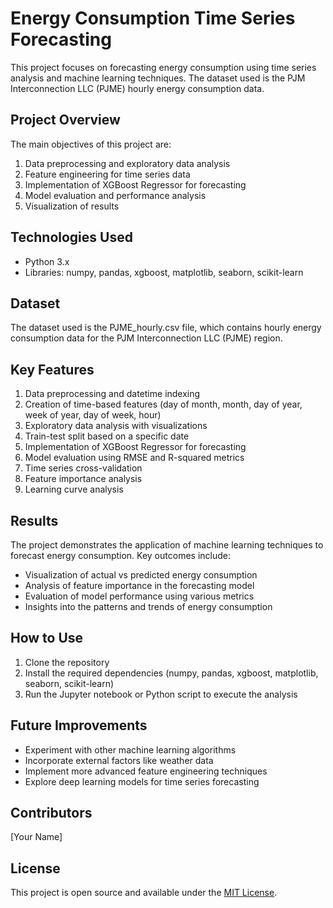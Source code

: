 # Energy Consumption Time Series Forecasting

This project focuses on forecasting energy consumption using time series analysis and machine learning techniques. The dataset used is the PJM Interconnection LLC (PJME) hourly energy consumption data.

## Project Overview

The main objectives of this project are:
1. Data preprocessing and exploratory data analysis
2. Feature engineering for time series data
3. Implementation of XGBoost Regressor for forecasting
4. Model evaluation and performance analysis
5. Visualization of results

## Technologies Used

- Python 3.x
- Libraries: numpy, pandas, xgboost, matplotlib, seaborn, scikit-learn

## Dataset

The dataset used is the PJME_hourly.csv file, which contains hourly energy consumption data for the PJM Interconnection LLC (PJME) region.

## Key Features

1. Data preprocessing and datetime indexing
2. Creation of time-based features (day of month, month, day of year, week of year, day of week, hour)
3. Exploratory data analysis with visualizations
4. Train-test split based on a specific date
5. Implementation of XGBoost Regressor for forecasting
6. Model evaluation using RMSE and R-squared metrics
7. Time series cross-validation
8. Feature importance analysis
9. Learning curve analysis

## Results

The project demonstrates the application of machine learning techniques to forecast energy consumption. Key outcomes include:
- Visualization of actual vs predicted energy consumption
- Analysis of feature importance in the forecasting model
- Evaluation of model performance using various metrics
- Insights into the patterns and trends of energy consumption

## How to Use

1. Clone the repository
2. Install the required dependencies (numpy, pandas, xgboost, matplotlib, seaborn, scikit-learn)
3. Run the Jupyter notebook or Python script to execute the analysis

## Future Improvements

- Experiment with other machine learning algorithms
- Incorporate external factors like weather data
- Implement more advanced feature engineering techniques
- Explore deep learning models for time series forecasting

## Contributors

[Your Name]

## License

This project is open source and available under the [MIT License](LICENSE).
